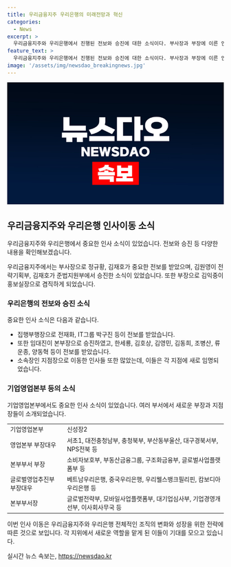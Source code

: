 ```yaml
---
title: 우리금융지주 우리은행의 미래전망과 혁신
categories:
  - News
excerpt: >
  우리금융지주와 우리은행에서 진행된 전보와 승진에 대한 소식이다. 부사장과 부장에 이른 인사가 있었으며, 많은 인재들이 승진했다. 이에 따라 각 부서 및 중요 기업지점에서도 새로운 임원과 지점장이 발표되었다. 지점장의 경우 소속 지역에 대한 인재들이 많이 나왔다.
feature_text: >
  우리금융지주와 우리은행에서 진행된 전보와 승진에 대한 소식이다. 부사장과 부장에 이른 인사가 있었으며, 많은 인재들이 승진했다. 이에 따라 각 부서 및 중요 기업지점에서도 새로운 임원과 지점장이 발표되었다. 지점장의 경우 소속 지역에 대한 인재들이 많이 나왔다.
image: '/assets/img/newsdao_breakingnews.jpg'
---
```


<p><img src="/assets/img/newsdao_breakingnews.jpg" alt="ranknews 속보" /></p>

<h2 data-ke-size="size26">우리금융지주와 우리은행 인사이동 소식</h2>

<p>우리금융지주와 우리은행에서 중요한 인사 소식이 있었습니다. 전보와 승진 등 다양한 내용을 확인해보겠습니다.</p>

<p data-ke-size="size16">우리금융지주에서는 부사장으로 정규황, 김재호가 중요한 전보를 받았으며, 김원영이 전략기획부, 김재호가 준법지원부에서 승진한 소식이 있었습니다. 또한 부장으로 김익중이 홍보실장으로 겸직하게 되었습니다.</p>

<h3>우리은행의 전보와 승진 소식</h3>

<p>중요한 인사 소식은 다음과 같습니다.</p>

<ul>
  <li> 집행부행장으로 전재화, IT그룹 박구진 등이 전보를 받았습니다.</li>
  <li> 또한 임대진이 본부장으로 승진하였고, 한세룡, 김호상, 김영민, 김동희, 조병산, 류운종, 양동혁 등이 전보를 받았습니다.</li>
  <li> 소속장인 지점장으로 이동한 인사들 또한 많았는데, 이들은 각 지점에 새로 임명되었습니다.</li>
</ul>

<h3>기업영업본부 등의 소식</h3>

<p>기업영업본부에서도 중요한 인사 소식이 있었습니다. 여러 부서에서 새로운 부장과 지점장들이 소개되었습니다.</p>

<table>
  <tr>
    <td>기업영업본부</td>
    <td>신성장2</td>
  </tr>
  <tr>
    <td>영업본부 부장대우</td>
    <td>서초1, 대전충청남부, 충청북부, 부산동부울산, 대구경북서부, NPS전북 등</td>
  </tr>
  <tr>
    <td>본부부서 부장</td>
    <td>소비자보호부, 부동산금융그룹, 구조화금융부, 글로벌사업플랫폼부 등</td>
  </tr>
  <tr>
    <td>글로벌영업추진부 부장대우</td>
    <td>베트남우리은행, 중국우리은행, 우리웰스뱅크필리핀, 캄보디아우리은행 등</td>
  </tr>
  <tr>
    <td>본부부서장</td>
    <td>글로벌전략부, 모바일사업플랫폼부, 대기업심사부, 기업경영개선부, 이사회사무국 등</td>
  </tr>
</table>

<p>이번 인사 이동은 우리금융지주와 우리은행 전체적인 조직의 변화와 성장을 위한 전략에 따른 것으로 보입니다. 각 지위에서 새로운 역할을 맡게 된 이들이 기대를 모으고 있습니다.</p>
실시간 뉴스 속보는, <a href="https://newsdao.kr" rel="dofollow">https://newsdao.kr</a>


